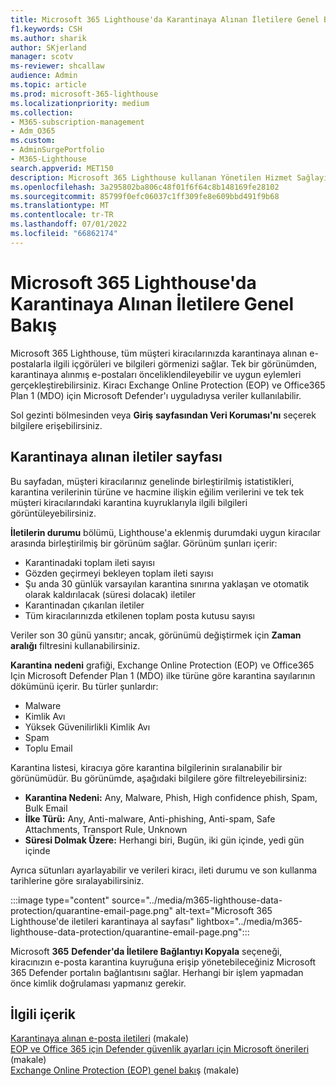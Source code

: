 ```yaml
---
title: Microsoft 365 Lighthouse'da Karantinaya Alınan İletilere Genel Bakış
f1.keywords: CSH
ms.author: sharik
author: SKjerland
manager: scotv
ms-reviewer: shcallaw
audience: Admin
ms.topic: article
ms.prod: microsoft-365-lighthouse
ms.localizationpriority: medium
ms.collection:
- M365-subscription-management
- Adm_O365
ms.custom:
- AdminSurgePortfolio
- M365-Lighthouse
search.appverid: MET150
description: Microsoft 365 Lighthouse kullanan Yönetilen Hizmet Sağlayıcıları (MSP) için karantinaya alınan iletileri yönetmeyi öğrenin.
ms.openlocfilehash: 3a295802ba806c48f01f6f64c8b148169fe28102
ms.sourcegitcommit: 85799f0efc06037c1ff309fe8e609bbd491f9b68
ms.translationtype: MT
ms.contentlocale: tr-TR
ms.lasthandoff: 07/01/2022
ms.locfileid: "66862174"
---
```

# <a name="overview-of-quarantined-messages-in-microsoft-365-lighthouse"></a>Microsoft 365 Lighthouse'da Karantinaya Alınan İletilere Genel Bakış

Microsoft 365 Lighthouse, tüm müşteri kiracılarınızda karantinaya alınan e-postalarla ilgili içgörüleri ve bilgileri görmenizi sağlar. Tek bir görünümden, karantinaya alınmış e-postaları önceliklendileyebilir ve uygun eylemleri gerçekleştirebilirsiniz. Kiracı Exchange Online Protection (EOP) ve Office365 Plan 1 (MDO) için Microsoft Defender'ı uyguladıysa veriler kullanılabilir.

Sol gezinti bölmesinden veya **Giriş** **sayfasından Veri Koruması'nı** seçerek bilgilere erişebilirsiniz.

## <a name="quarantined-messages-page"></a>Karantinaya alınan iletiler sayfası

Bu sayfadan, müşteri kiracılarınız genelinde birleştirilmiş istatistikleri, karantina verilerinin türüne ve hacmine ilişkin eğilim verilerini ve tek tek müşteri kiracılarındaki karantina kuyruklarıyla ilgili bilgileri görüntüleyebilirsiniz.

**İletilerin durumu** bölümü, Lighthouse'a eklenmiş durumdaki uygun kiracılar arasında birleştirilmiş bir görünüm sağlar. Görünüm şunları içerir:

- Karantinadaki toplam ileti sayısı
- Gözden geçirmeyi bekleyen toplam ileti sayısı
- Şu anda 30 günlük varsayılan karantina sınırına yaklaşan ve otomatik olarak kaldırılacak (süresi dolacak) iletiler
- Karantinadan çıkarılan iletiler
- Tüm kiracılarınızda etkilenen toplam posta kutusu sayısı

Veriler son 30 günü yansıtır; ancak, görünümü değiştirmek için **Zaman aralığı** filtresini kullanabilirsiniz.

**Karantina** **nedeni** grafiği, Exchange Online Protection (EOP) ve Office365 Için Microsoft Defender Plan 1 (MDO) ilke türüne göre karantina sayılarının dökümünü içerir. Bu türler şunlardır:

- Malware
- Kimlik Avı
- Yüksek Güvenilirlikli Kimlik Avı
- Spam
- Toplu Email

Karantina listesi, kiracıya göre karantina bilgilerinin sıralanabilir bir görünümüdür. Bu görünümde, aşağıdaki bilgilere göre filtreleyebilirsiniz:

- **Karantina Nedeni:** Any, Malware, Phish, High confidence phish, Spam, Bulk Email
- **İlke Türü:** Any, Anti-malware, Anti-phishing, Anti-spam, Safe Attachments, Transport Rule, Unknown
- **Süresi Dolmak Üzere:** Herhangi biri, Bugün, iki gün içinde, yedi gün içinde

Ayrıca sütunları ayarlayabilir ve verileri kiracı, ileti durumu ve son kullanma tarihlerine göre sıralayabilirsiniz.

:::image type="content" source="../media/m365-lighthouse-data-protection/quarantine-email-page.png" alt-text="Microsoft 365 Lighthouse'de iletileri karantinaya al sayfası" lightbox="../media/m365-lighthouse-data-protection/quarantine-email-page.png":::

Microsoft **365** **Defender'da İletilere Bağlantıyı Kopyala** seçeneği, kiracınızın e-posta karantina kuyruğuna erişip yönetebileceğiniz Microsoft 365 Defender portalın bağlantısını sağlar. Herhangi bir işlem yapmadan önce kimlik doğrulaması yapmanız gerekir.

## <a name="related-content"></a>İlgili içerik

[Karantinaya alınan e-posta iletileri](../security/office-365-security/quarantine-email-messages.md) (makale)\
[EOP ve Office 365 için Defender güvenlik ayarları için Microsoft önerileri](../security/office-365-security/recommended-settings-for-eop-and-office365.md) (makale)\
[Exchange Online Protection (EOP) genel bakış](../security/office-365-security/exchange-online-protection-overview.md) (makale)
